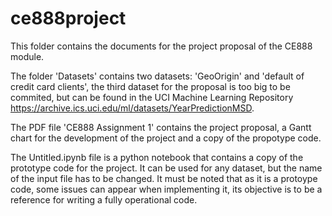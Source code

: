 # ce888project

This folder contains the documents for the project proposal of the CE888 module.

The folder 'Datasets' contains two datasets: 'GeoOrigin' and 'default of credit card clients', the third dataset for the proposal is too big to be commited, but can be found in the UCI Machine Learning Repository https://archive.ics.uci.edu/ml/datasets/YearPredictionMSD.

The PDF file 'CE888 Assignment 1' contains the project proposal, a Gantt chart for the development of the project and a copy of the propotype code.

The Untitled.ipynb file is a python notebook that contains a copy of the prototype code for the project. It can be used for any dataset, but the name of the input file has to be changed.
It must be noted that as it is a protoype code, some issues can appear when implementing it, its objective is to be a reference for writing a fully operational code.
